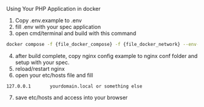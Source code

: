 Using Your PHP Application in docker

1. Copy .env.example to .env
2. fill .env with your spec application
3. open cmd/terminal and build with this command

```bash
docker compose -f {file_docker_compose} -f {file_docker_network} --env-file={"location .env file"} up -d --build
```

4. after build complete, copy nginx config example to nginx conf folder and setup with your spec.
5. reload/restart nginx
6. open your etc/hosts file and fill
```
127.0.0.1       yourdomain.local or something else
```
7. save etc/hosts and access into your browser